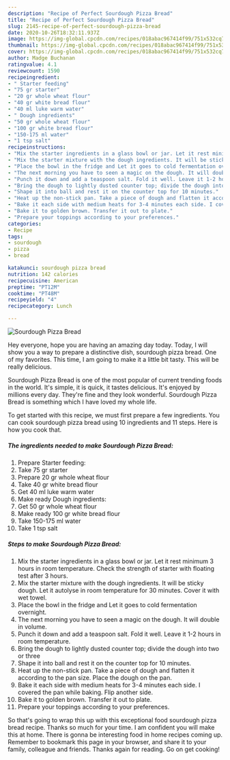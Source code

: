 ```yaml
---
description: "Recipe of Perfect Sourdough Pizza Bread"
title: "Recipe of Perfect Sourdough Pizza Bread"
slug: 2145-recipe-of-perfect-sourdough-pizza-bread
date: 2020-10-26T18:32:11.937Z
image: https://img-global.cpcdn.com/recipes/018abac967414f99/751x532cq70/sourdough-pizza-bread-recipe-main-photo.jpg
thumbnail: https://img-global.cpcdn.com/recipes/018abac967414f99/751x532cq70/sourdough-pizza-bread-recipe-main-photo.jpg
cover: https://img-global.cpcdn.com/recipes/018abac967414f99/751x532cq70/sourdough-pizza-bread-recipe-main-photo.jpg
author: Madge Buchanan
ratingvalue: 4.1
reviewcount: 1590
recipeingredient:
- " Starter feeding"
- "75 gr starter"
- "20 gr whole wheat flour"
- "40 gr white bread flour"
- "40 ml luke warm water"
- " Dough ingredients"
- "50 gr whole wheat flour"
- "100 gr white bread flour"
- "150-175 ml water"
- "1 tsp salt"
recipeinstructions:
- "Mix the starter ingredients in a glass bowl or jar. Let it rest minimum 3 hours in room temperature. Check the strength of starter with floating test after 3 hours."
- "Mix the starter mixture with the dough ingredients. It will be sticky dough. Let it autolyse in room temperature for 30 minutes. Cover it with wet towel."
- "Place the bowl in the fridge and Let it goes to cold fermentation overnight."
- "The next morning you have to seen a magic on the dough. It will double in volume."
- "Punch it down and add a teaspoon salt. Fold it well. Leave it 1-2 hours in room temperature."
- "Bring the dough to lightly dusted counter top; divide the dough into two or three"
- "Shape it into ball and rest it on the counter top for 10 minutes."
- "Heat up the non-stick pan. Take a piece of dough and flatten it according to the pan size. Place the dough on the pan."
- "Bake it each side with medium heats for 3-4 minutes each side. I covered the pan while baking. Flip another side."
- "Bake it to golden brown. Transfer it out to plate."
- "Prepare your toppings according to your preferences."
categories:
- Recipe
tags:
- sourdough
- pizza
- bread

katakunci: sourdough pizza bread 
nutrition: 142 calories
recipecuisine: American
preptime: "PT12M"
cooktime: "PT48M"
recipeyield: "4"
recipecategory: Lunch

---
```



![Sourdough Pizza Bread](https://img-global.cpcdn.com/recipes/018abac967414f99/751x532cq70/sourdough-pizza-bread-recipe-main-photo.jpg)

Hey everyone, hope you are having an amazing day today. Today, I will show you a way to prepare a distinctive dish, sourdough pizza bread. One of my favorites. This time, I am going to make it a little bit tasty. This will be really delicious.

Sourdough Pizza Bread is one of the most popular of current trending foods in the world. It's simple, it is quick, it tastes delicious. It's enjoyed by millions every day. They're fine and they look wonderful. Sourdough Pizza Bread is something which I have loved my whole life.




To get started with this recipe, we must first prepare a few ingredients. You can cook sourdough pizza bread using 10 ingredients and 11 steps. Here is how you cook that.

<!--inarticleads1-->

##### The ingredients needed to make Sourdough Pizza Bread:

1. Prepare  Starter feeding:
1. Take 75 gr starter
1. Prepare 20 gr whole wheat flour
1. Take 40 gr white bread flour
1. Get 40 ml luke warm water
1. Make ready  Dough ingredients:
1. Get 50 gr whole wheat flour
1. Make ready 100 gr white bread flour
1. Take 150-175 ml water
1. Take 1 tsp salt




<!--inarticleads2-->

##### Steps to make Sourdough Pizza Bread:

1. Mix the starter ingredients in a glass bowl or jar. Let it rest minimum 3 hours in room temperature. Check the strength of starter with floating test after 3 hours.
1. Mix the starter mixture with the dough ingredients. It will be sticky dough. Let it autolyse in room temperature for 30 minutes. Cover it with wet towel.
1. Place the bowl in the fridge and Let it goes to cold fermentation overnight.
1. The next morning you have to seen a magic on the dough. It will double in volume.
1. Punch it down and add a teaspoon salt. Fold it well. Leave it 1-2 hours in room temperature.
1. Bring the dough to lightly dusted counter top; divide the dough into two or three
1. Shape it into ball and rest it on the counter top for 10 minutes.
1. Heat up the non-stick pan. Take a piece of dough and flatten it according to the pan size. Place the dough on the pan.
1. Bake it each side with medium heats for 3-4 minutes each side. I covered the pan while baking. Flip another side.
1. Bake it to golden brown. Transfer it out to plate.
1. Prepare your toppings according to your preferences.




So that's going to wrap this up with this exceptional food sourdough pizza bread recipe. Thanks so much for your time. I am confident you will make this at home. There is gonna be interesting food in home recipes coming up. Remember to bookmark this page in your browser, and share it to your family, colleague and friends. Thanks again for reading. Go on get cooking!
